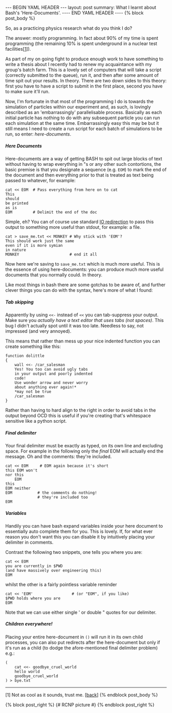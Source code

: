 --- BEGIN YAML HEADER ---
layout: post
summary: What I learnt about Bash's 'Here-Documents'.
---- END YAML HEADER ----
{% block post_body %}

So, as a practicing physics research what do you think I do? 

The answer: mostly programming. In fact about 90% of my time is spent programming (the remaining 10% is spent underground in a nuclear test facilities[[1](#footnote1)<a id="Jumpback1"></a>]).

As part of my on going fight to produce enough work to have something to write a thesis about I recently had to renew my acquaintance with my group's batch farm. This is a lovely set of computers that will take a script (correctly submitted to the queue), run it, and then after some amount of time spit out your results. In theory. There are two down sides to this theory: first you have to have a script to submit in the first place, second you have to make sure it'll run.

Now, I'm fortunate in that most of the programming I do is towards the simulation of particles within our experiment and, as such, is lovingly described as an 'embarrassingly' parallelisable process. Basically as each initial particle has nothing to do with any subsequent particle you can run each simulation at the same time. Embarrassingly easy this may be but it still means I need to create a run script for each batch of simulations to be run, so enter: *here-documents*. 


##### Here Documents #####
Here-documents are a way of getting BASH to spit out large blocks of text without having to wrap everything in "s or any other such contortions, the basic premise is that you designate a sequence (e.g. `EOM`) to mark the end of the document and then everything prior to that is treated as text being passed to whatever, for example:

    cat << EOM  # Pass everything from here on to cat
    This 
    should
    be printed 
    as is
    EOM         # Delimit the end of the doc


Simple, eh? You can of course use standard [IO redirection](http://www.tldp.org/LDP/abs/html/io-redirection.html "IO here IO there!") to pass this output to something more useful than stdout, for example: a file.

    cat > save_me.txt << MONKEY # Why stick with 'EOM'?
    This should work just the same           
    even if it is more symian
    in nature
    MONKEY                      # end it all
    
Now here we're saving to `save_me.txt` which is much more useful. This is the essence of using here-documents: you can produce much more useful documents that you normally could. In theory.

Like most things in bash there are some gotchas to be aware of, and further clever things you can do with the syntax, here's more of what I found:

##### Tab skipping #####
Apparently by using `<<-` instead of `<<` you can tab-suppress your output. Make sure you *actually have a text editor that uses tabs (not spaces)*. This bug I didn't actually spot until it was too late. Needless to say, not impressed (and very annoyed).

This means that rather than mess up your nice indented function you can create something like this:

    function dolittle
    {
        wall <<- /car_salesman
        Yes! You too can avoid ugly tabs
        in your output and poorly indented
        code! 
        Use wonder arrow and never worry 
        about anything ever again!*
        *may not be true
        /car_salesman
    }
    
Rather than having to hard align to the right in order to avoid tabs in the output beyond OCD this is useful if you're creating that's whitespace sensitive like a python script.

##### Final delimiter #####
Your final delimiter must be exactly as typed, on its own line and excluding space. For example in the following only the *final* EOM will actually end the message. Oh and the comments: they're included.

    cat << EOM     # EOM again because it's short
    this EOM won't
    nor this
        EOM
    this
    EOM neither
    EOM           # the comments do nothing! 
                  # they're included too
    EOM


##### Variables #####
Handily you can have bash expand variables inside your here document to essentially auto complete them for you. This is lovely. If, for what ever reason you don't want this you can disable it by intuitively placing your delimiter in comments.

Contrast the following two snippets, one tells you where you are:

    cat << EOM
    you are currently in $PWD
    (and have massively over engineering this)
    EOM

whilst the other is a fairly pointless variable reminder

    cat << 'EOM'                 # (or "EOM", if you like)
    $PWD holds where you are
    EOM

Note that we can use either single ' or double " quotes for our delimiter.


##### Children everywhere! #####
Placing your entire here-document in `()` will run it in its own child processes, you can also put redirects after the here-document but only if it's run as a child (to dodge the afore-mentioned final delimiter problem) e.g.:

    (
        cat <<- goodbye_cruel_world
        hello world
        goodbye_cruel_world 
    ) > bye.txt


----

[1]<a id="footnote1"></a> Not as cool as it sounds, trust me. [[back](#Jumpback1)]
{% endblock post_body %}

{% block post_right %}
{# RCNP picture #}
{% endblock post_right %}
